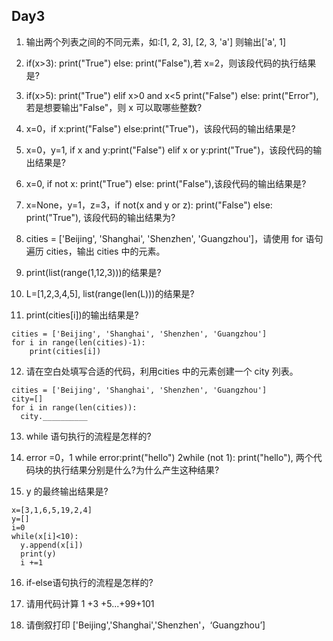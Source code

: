 ## Day3

1. 输出两个列表之间的不同元素，如:[1, 2, 3], [2, 3, 'a'] 则输出['a', 1]

2. if(x>3): print("True") else: print("False"),若 x=2，则该段代码的执行结果是?

3. if(x>5): print("True") elif x>0 and x<5 print("False") else: print("Error"), 若是想要输出"False"，则 x 可以取哪些整数?

4. x=0，if x:print("False") else:print("True")，该段代码的输出结果是?

5. x=0，y=1, if x and y:print("False") elif x or y:print("True")，该段代码的输出结果是?

6. x=0, if not x: print("True") else: print("False"),该段代码的输出结果是?

7. x=None，y=1，z=3，if not(x and y or z): print("False") else: print("True"), 该段代码的输出结果为?

8. cities = ['Beijing', 'Shanghai', 'Shenzhen', 'Guangzhou']，请使用 for 语句遍历 cities，输出 cities 中的元素。

9. print(list(range(1,12,3)))的结果是?

10. L=[1,2,3,4,5], list(range(len(L)))的结果是?

11. print(cities[i])的输出结果是?
```
cities = ['Beijing', 'Shanghai', 'Shenzhen', 'Guangzhou'] 
for i in range(len(cities)-1): 
	print(cities[i])
```

12. 请在空白处填写合适的代码，利用cities 中的元素创建一个 city 列表。
```
cities = ['Beijing', 'Shanghai', 'Shenzhen', 'Guangzhou']
city=[]
for i in range(len(cities)): 
  city.__________ 
```

13. while 语句执行的流程是怎样的?

14. error =0，1 while error:print("hello") 2while (not 1): print("hello"), 两个代码块的执行结果分别是什么?为什么产生这种结果?

15. y 的最终输出结果是?
```
x=[3,1,6,5,19,2,4]
y=[]
i=0
while(x[i]<10): 
  y.append(x[i]) 
  print(y)
  i +=1
```

16. if-else语句执行的流程是怎样的?

17. 请用代码计算 1 +3 +5...+99+101

18. 请倒叙打印 ['Beijing','Shanghai','Shenzhen'，‘Guangzhou’]
